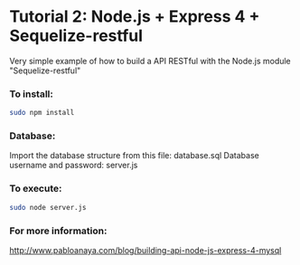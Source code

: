 Tutorial 2: Node.js + Express 4 + Sequelize-restful
===
Very simple example of how to build a API RESTful with the Node.js module "Sequelize-restful"

### To install:

```sh
sudo npm install
```

### Database:
Import the database structure from this file: database.sql
Database username and password: server.js

### To execute:

```sh
sudo node server.js
```

### For more information:

http://www.pabloanaya.com/blog/building-api-node-js-express-4-mysql
